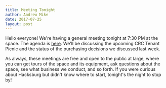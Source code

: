 ```yaml
---
title: Meeting Tonight
author: Andrew Mike
date: 2017-07-25
layout: post
---
```


Hello everyone!  We're having a general meeting tonight at 7:30 PM at the space. The agenda is [here](https://wiki.hacksburg.org/meetings:2017-07-25_general_meeting). We'll be discussing the upcoming CRC Tenant Picnic and the status of the purchasing decisions we discussed last week.

As always, these meetings are free and open to the public at large, where you can get tours of the space and its equipment, ask questions about the space, see what business we conduct, and so forth. If you were curious about Hacksburg but didn't know where to start, tonight's the night to stop by!
